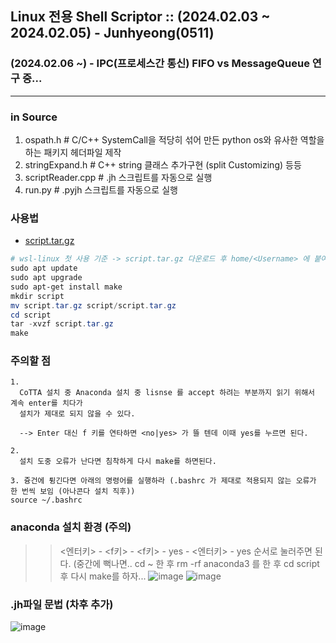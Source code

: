 ## Linux 전용 Shell Scriptor :: (2024.02.03 ~ 2024.02.05) - Junhyeong(0511)
### (2024.02.06 ~) - IPC(프로세스간 통신) FIFO vs MessageQueue 연구 중...
--- 

### in Source
1. ospath.h         # C/C++ SystemCall을 적당히 섞어 만든 python os와 유사한 역할을 하는 패키지 헤더파일 제작
2. stringExpand.h   # C++ string 클래스 추가구현 (split Customizing) 등등
3. scriptReader.cpp # .jh 스크립트를 자동으로 실행
4. run.py           # .pyjh 스크립트를 자동으로 실행


### 사용법
- [script.tar.gz](https://github.com/20190511/cppUtility/files/14164813/script.tar.gz)

```powershell
# wsl-linux 첫 사용 기준 -> script.tar.gz 다운로드 후 home/<Username> 에 붙여넣고 시작할 것
sudo apt update
sudo apt upgrade
sudo apt-get install make
mkdir script
mv script.tar.gz script/script.tar.gz
cd script
tar -xvzf script.tar.gz
make
```

### 주의할 점
```
1.
  CoTTA 설치 중 Anaconda 설치 중 lisnse 를 accept 하려는 부분까지 읽기 위해서 계속 enter를 치다가
  설치가 제대로 되지 않을 수 있다.

  --> Enter 대신 f 키를 연타하면 <no|yes> 가 뜰 텐데 이때 yes를 누르면 된다.

2.
  설치 도중 오류가 난다면 침착하게 다시 make를 하면된다.

3. 즁건에 튕긴다면 아래의 명령어를 실행하라 (.bashrc 가 제대로 적용되지 않는 오류가 한 번씩 보임 (아나콘다 설치 직후))
source ~/.bashrc
```

### anaconda 설치 환경 (주의)
>> <엔터키> - <f키> - <f키> -  yes - <엔터키> - yes  순서로 눌러주면 된다.
>> (중간에 뻑나면.. cd ~ 한 후 rm -rf anaconda3 를 한 후 cd script 후 다시 make를 하자...
![image](https://github.com/20190511/cppUtility/assets/70988272/abd98a27-867c-4cc4-b9f0-d3e5afdac4b9)
![image](https://github.com/20190511/cppUtility/assets/70988272/30e24a6c-bcca-4a5b-bdd3-21bb770747ec)


### .jh파일 문법 (차후 추가)
![image](https://github.com/20190511/cppUtility/assets/70988272/f4469288-f99b-4c5d-a1ba-cc847e43fdad)
